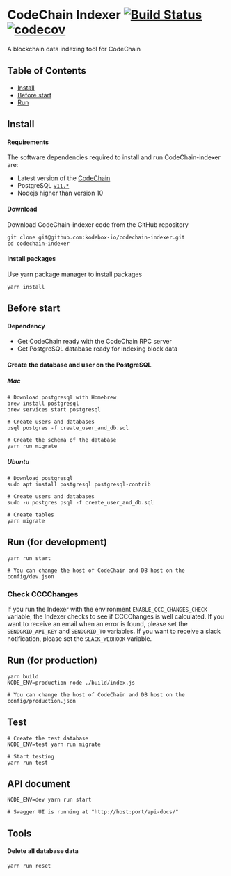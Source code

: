 # CodeChain Indexer [![Build Status](https://travis-ci.org/CodeChain-io/codechain-indexer.svg?branch=master)](https://travis-ci.org/CodeChain-io/codechain-indexer) [![codecov](https://codecov.io/gh/CodeChain-io/codechain-indexer/branch/master/graph/badge.svg)](https://codecov.io/gh/Codechain-io/codechain-indexer)

A blockchain data indexing tool for CodeChain

## Table of Contents

- [Install](https://github.com/CodeChain-io/codechain-indexer#install)
- [Before start](https://github.com/CodeChain-io/codechain-indexer#before-start)
- [Run](https://github.com/CodeChain-io/codechain-indexer#run)

## Install

#### Requirements

The software dependencies required to install and run CodeChain-indexer are:

- Latest version of the [CodeChain](https://github.com/CodeChain-io/codechain)
- PostgreSQL [`v11.*`](https://www.postgresql.org/download/)
- Nodejs higher than version 10

#### Download

Download CodeChain-indexer code from the GitHub repository

```
git clone git@github.com:kodebox-io/codechain-indexer.git
cd codechain-indexer
```

#### Install packages

Use yarn package manager to install packages

```
yarn install
```

## Before start

#### Dependency

- Get CodeChain ready with the CodeChain RPC server
- Get PostgreSQL database ready for indexing block data

#### Create the database and user on the PostgreSQL

##### Mac

```
# Download postgresql with Homebrew
brew install postgresql
brew services start postgresql

# Create users and databases
psql postgres -f create_user_and_db.sql

# Create the schema of the database
yarn run migrate
```

##### Ubuntu

```
# Download postgresql
sudo apt install postgresql postgresql-contrib

# Create users and databases
sudo -u postgres psql -f create_user_and_db.sql

# Create tables
yarn migrate
```

## Run (for development)

```
yarn run start

# You can change the host of CodeChain and DB host on the config/dev.json
```

### Check CCCChanges

If you run the Indexer with the environment `ENABLE_CCC_CHANGES_CHECK` variable,
the Indexer checks to see if CCCChanges is well calculated.
If you want to receive an email when an error is found, please set the `SENDGRID_API_KEY` and `SENDGRID_TO` variables.
If you want to receive a slack notification, please set the `SLACK_WEBHOOK` variable.

## Run (for production)

```
yarn build
NODE_ENV=production node ./build/index.js

# You can change the host of CodeChain and DB host on the config/production.json
```

## Test

```
# Create the test database
NODE_ENV=test yarn run migrate

# Start testing
yarn run test
```

## API document

```
NODE_ENV=dev yarn run start

# Swagger UI is running at "http://host:port/api-docs/"
```

## Tools

#### Delete all database data

```
yarn run reset
```
